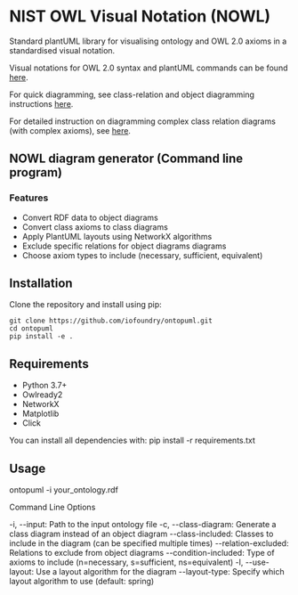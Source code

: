 # NIST OWL Visual Notation (NOWL)
Standard plantUML library for visualising ontology and OWL 2.0 axioms in a standardised visual notation. 

Visual notations for OWL 2.0 syntax and plantUML commands can be found [here](https://iofoundry.github.io/ontopuml/commands). 

For quick diagramming, see class-relation and object diagramming instructions [here](https://iofoundry.github.io/ontopuml/quick-diagram).

For detailed instruction on diagramming complex class relation diagrams (with complex axioms), see [here](https://iofoundry.github.io/ontopuml/axioms).

## NOWL diagram generator (Command line program)

### Features
- Convert RDF data to object diagrams
- Convert class axioms to class diagrams
- Apply PlantUML layouts using NetworkX algorithms
- Exclude specific relations for object  diagrams diagrams
- Choose axiom types to include (necessary, sufficient, equivalent)

## Installation

Clone the repository and install using pip:

```
git clone https://github.com/iofoundry/ontopuml.git
cd ontopuml
pip install -e .
```

## Requirements
- Python 3.7+
- Owlready2
- NetworkX
- Matplotlib
- Click

You can install all dependencies with:
pip install -r requirements.txt

## Usage

ontopuml -i your_ontology.rdf

Command Line Options

-i, --input: Path to the input ontology file
-c, --class-diagram: Generate a class diagram instead of an object diagram
--class-included: Classes to include in the diagram (can be specified multiple times)
--relation-excluded: Relations to exclude from object diagrams
--condition-included: Type of axioms to include (n=necessary, s=sufficient, ns=equivalent)
-l, --use-layout: Use a layout algorithm for the diagram
--layout-type: Specify which layout algorithm to use (default: spring)





